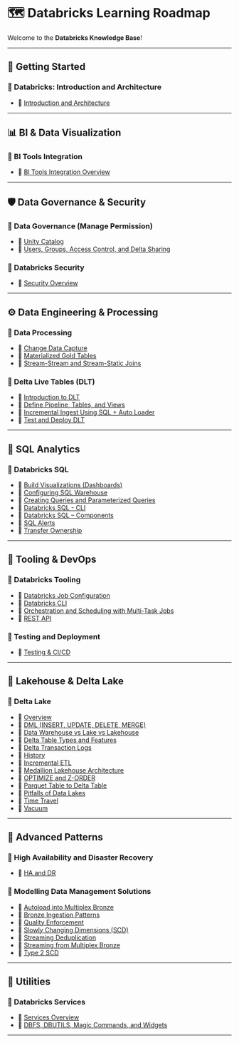 # 🗺️ Databricks Learning Roadmap

Welcome to the **Databricks Knowledge Base**!

---

## 🚀 Getting Started

### 🔹 Databricks: Introduction and Architecture
- 📄 [Introduction and Architecture](https://github.com/ayeujjawalsingh/Databricks/blob/main/Databricks%3A%20Introduction%20and%20Architecture/Readme.md)

---

## 📊 BI & Data Visualization

### 🔹 BI Tools Integration
- 📄 [BI Tools Integration Overview](https://github.com/ayeujjawalsingh/Databricks/blob/main/BI%20Tools%20Integration/Readme.md)

---

## 🛡️ Data Governance & Security

### 🔹 Data Governance (Manage Permission)
- 📄 [Unity Catalog](https://github.com/ayeujjawalsingh/Databricks/blob/main/Data%20Governance%20(Manage%20Permission)/Unity%20Catalog/Readme.md)
- 📄 [Users, Groups, Access Control, and Delta Sharing](https://github.com/ayeujjawalsingh/Databricks/blob/main/Data%20Governance%20(Manage%20Permission)/Users%2C%20Groups%2C%20Access%20Control%2C%20and%20Delta%20Sharing/Readme.md)

### 🔹 Databricks Security
- 📄 [Security Overview](https://github.com/ayeujjawalsingh/Databricks/blob/main/Databricks-Security/Readme.md)

---

## ⚙️ Data Engineering & Processing

### 🔹 Data Processing
- 📄 [Change Data Capture](https://github.com/ayeujjawalsingh/Databricks/blob/main/Data%20Processing/Change%20Data%20Capture/Readme.md)
- 📄 [Materialized Gold Tables](https://github.com/ayeujjawalsingh/Databricks/blob/main/Data%20Processing/Materialized%20Gold%20Tables/Readme.md)
- 📄 [Stream-Stream and Stream-Static Joins](https://github.com/ayeujjawalsingh/Databricks/blob/main/Data%20Processing/Stream-Stream%20and%20Stream-Static%20Joins/Readme.md)

### 🔹 Delta Live Tables (DLT)
- 📄 [Introduction to DLT](https://github.com/ayeujjawalsingh/Databricks/blob/main/Delta%20Live%20Table/Introductions/Readme.md)
- 📄 [Define Pipeline, Tables, and Views](https://github.com/ayeujjawalsingh/Databricks/blob/main/Delta%20Live%20Table/Define%20Pipeline%2C%20Tables%2C%20and%20Views%20with%20DLT/Readme.md)
- 📄 [Incremental Ingest Using SQL + Auto Loader](https://github.com/ayeujjawalsingh/Databricks/blob/main/Delta%20Live%20Table/Ingest%20Raw%20Data%20Incrementally%20Using%20SQL%20%2B%20Auto%20Loader%20in%20DLT/Readme.md)
- 📄 [Test and Deploy DLT](https://github.com/ayeujjawalsingh/Databricks/blob/main/Delta%20Live%20Table/Test%20and%20Deploy%20the%20DLT/Readme.md)

---

## 🧠 SQL Analytics

### 🔹 Databricks SQL
- 📄 [Build Visualizations (Dashboards)](https://github.com/ayeujjawalsingh/Databricks/blob/main/Databricks%20SQL/Build%20Visualizations%20(Dashboards)/Readme.md)
- 📄 [Configuring SQL Warehouse](https://github.com/ayeujjawalsingh/Databricks/blob/main/Databricks%20SQL/Configuring%20SQL%20Warehouse/Readme.md)
- 📄 [Creating Queries and Parameterized Queries](https://github.com/ayeujjawalsingh/Databricks/blob/main/Databricks%20SQL/Creating%20Queries%20and%20Parameterized%20Queries/Readme.md)
- 📄 [Databricks SQL - CLI](https://github.com/ayeujjawalsingh/Databricks/blob/main/Databricks%20SQL/Databricks%20SQL%20-%20CLI/Readme.md)
- 📄 [Databricks SQL – Components](https://github.com/ayeujjawalsingh/Databricks/blob/main/Databricks%20SQL/Databricks%20SQL%20%E2%80%93%20Components/Readme.md)
- 📄 [SQL Alerts](https://github.com/ayeujjawalsingh/Databricks/blob/main/Databricks%20SQL/SQL%20Alerts/Readme.md)
- 📄 [Transfer Ownership](https://github.com/ayeujjawalsingh/Databricks/blob/main/Databricks%20SQL/Transfer%20Ownership/Readme.md)

---

## 🔧 Tooling & DevOps

### 🔹 Databricks Tooling
- 📄 [Databricks Job Configuration](https://github.com/ayeujjawalsingh/Databricks/blob/main/Databricks%20Tooling/Databricks%20Job%20Configuration/Readme.md)
- 📄 [Databricks CLI](https://github.com/ayeujjawalsingh/Databricks/blob/main/Databricks%20Tooling/Databricks-CLI/Readme.md)
- 📄 [Orchestration and Scheduling with Multi-Task Jobs](https://github.com/ayeujjawalsingh/Databricks/blob/main/Databricks%20Tooling/Orchestration%20and%20Scheduling%20with%20Multi-Task%20Jobs/Readme.md)
- 📄 [REST API](https://github.com/ayeujjawalsingh/Databricks/blob/main/Databricks%20Tooling/Rest-API/Readme.md)

### 🔹 Testing and Deployment
- 📄 [Testing & CI/CD](https://github.com/ayeujjawalsingh/Databricks/blob/main/Testing%20and%20Deployment/Readme.md)

---

## 🧱 Lakehouse & Delta Lake

### 🔹 Delta Lake
- 📄 [Overview](https://github.com/ayeujjawalsingh/Databricks/blob/main/Delta-Lake/Readme.md)
- 📄 [DML (INSERT, UPDATE, DELETE, MERGE)](https://github.com/ayeujjawalsingh/Databricks/blob/main/Delta-Lake/DML(INSERT%2C%20UPDATE%2C%20DELETE%2C%20and%20MERGE)/Readme.md)
- 📄 [Data Warehouse vs Lake vs Lakehouse](https://github.com/ayeujjawalsingh/Databricks/blob/main/Delta-Lake/Data%20Warehouse%20vs%20Data%20Lake%20vs%20Data%20Lakehouse/Readme.md)
- 📄 [Delta Table Types and Features](https://github.com/ayeujjawalsingh/Databricks/blob/main/Delta-Lake/Delta%20Table%20Types(Managed%20and%20External%20Table)%20(Creation%2C%20Partitioning%2C%20Schema%20Evolution%2C%20Optimization)/Readme.md)
- 📄 [Delta Transaction Logs](https://github.com/ayeujjawalsingh/Databricks/blob/main/Delta-Lake/Delta%20Transaction%20Logs/Readme.md)
- 📄 [History](https://github.com/ayeujjawalsingh/Databricks/blob/main/Delta-Lake/History/Readme.md)
- 📄 [Incremental ETL](https://github.com/ayeujjawalsingh/Databricks/blob/main/Delta-Lake/Incremental%20ETL%20with%20Delta/Readme.md)
- 📄 [Medallion Lakehouse Architecture](https://github.com/ayeujjawalsingh/Databricks/blob/main/Delta-Lake/Medallion%20Lakehouse%20Architecture/Readme.md)
- 📄 [OPTIMIZE and Z-ORDER](https://github.com/ayeujjawalsingh/Databricks/blob/main/Delta-Lake/OPTIMIZE%20and%20Z-ORDER/Readme.md)
- 📄 [Parquet Table to Delta Table](https://github.com/ayeujjawalsingh/Databricks/blob/main/Delta-Lake/Parquet%20Table%20to%20Delta%20Table/Readme.md)
- 📄 [Pitfalls of Data Lakes](https://github.com/ayeujjawalsingh/Databricks/blob/main/Delta-Lake/Pitfalls%20of%20Data%20Lakes/Readme.md)
- 📄 [Time Travel](https://github.com/ayeujjawalsingh/Databricks/blob/main/Delta-Lake/Time-Travel/Readme.md)
- 📄 [Vacuum](https://github.com/ayeujjawalsingh/Databricks/blob/main/Delta-Lake/Vacuum/Readme.md)

---

## 🧩 Advanced Patterns

### 🔹 High Availability and Disaster Recovery
- 📄 [HA and DR](https://github.com/ayeujjawalsingh/Databricks/blob/main/High%20Availability%20%20and%20Disaster%20Recovery/Readme.md)

### 🔹 Modelling Data Management Solutions
- 📄 [Autoload into Multiplex Bronze](https://github.com/ayeujjawalsingh/Databricks/blob/main/Modelling%20Data%20Management%20Solutions/Autoload%20into%20Multiplex%20Bronze/Readme.md)
- 📄 [Bronze Ingestion Patterns](https://github.com/ayeujjawalsingh/Databricks/blob/main/Modelling%20Data%20Management%20Solutions/Bronze%20Ingestion%20Patterns/Readme.md)
- 📄 [Quality Enforcement](https://github.com/ayeujjawalsingh/Databricks/tree/main/Modelling%20Data%20Management%20Solutions/Quality%20Enforcement/Readme.md)
- 📄 [Slowly Changing Dimensions (SCD)](https://github.com/ayeujjawalsingh/Databricks/blob/main/Modelling%20Data%20Management%20Solutions/Slowly%20Changing%20Dimensions%20(SCD)/Readme.md)
- 📄 [Streaming Deduplication](https://github.com/ayeujjawalsingh/Databricks/blob/main/Modelling%20Data%20Management%20Solutions/Streaming%20Deduplication/Readme.md)
- 📄 [Streaming from Multiplex Bronze](https://github.com/ayeujjawalsingh/Databricks/blob/main/Modelling%20Data%20Management%20Solutions/Streaming%20from%20Multiplex%20Bronze/Reamd.md)
- 📄 [Type 2 SCD](https://github.com/ayeujjawalsingh/Databricks/blob/main/Modelling%20Data%20Management%20Solutions/Type%202%20SCD/Readme.md)

---

## 🧰 Utilities

### 🔹 Databricks Services
- 📄 [Services Overview](https://github.com/ayeujjawalsingh/Databricks/blob/main/Databricks-Services/Readme.md)
- 📄 [DBFS, DBUTILS, Magic Commands, and Widgets](https://github.com/ayeujjawalsingh/Databricks/blob/main/Databricks-Services/DBFS%2C%20DBUTILS%2C%20Magic%20Commands%2C%20and%20Widgets/Readme.md)

---

